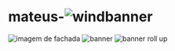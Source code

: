 # mateus-![windbanner](https://github.com/user-attachments/assets/934d6578-037b-4c3e-abc3-c2900b2b2ad9)
![imagem de fachada](https://github.com/user-attachments/assets/25e13c53-7b14-43b0-93fb-7ddbd8e45b54)
![banner](https://github.com/user-attachments/assets/cea4f092-c942-4c78-ab3f-3093628e3feb)
![banner roll up](https://github.com/user-attachments/assets/f32bc975-07d2-4911-801f-32b7397ea21d)
